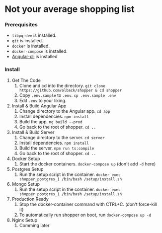 # Not your average shopping list

### Prerequisites
* `libpq-dev` is installed.
* `git` is installed.
* `docker` is installed.
* `docker-compose` is installed.
* [Angular-cli](https://cli.angular.io/) is installed

### Install

1.  Get The Code
    1. Clone and cd into the directory. `git clone https://github.com/olback/shopper & cd shopper`
    2. Copy `.env.sample` to `.env`. `cp .env.sample .env`
    3. Edit `.env` to your liking.
2.  Install & Build Angular App
    1. Change directory to the Angular app. `cd app`
    2. Install dependencies. `npm install`
    3. Build the app. `ng build --prod`
    4. Go back to the root of shopper. `cd ..`
3.  Install & Build Server
    1. Change directory to the server. `cd server`
    2. Install dependencies. `npm install`
    3. Build the server. `npm run ts:compile`
    4. Go back to the root of shopper. `cd ..`
4.  Docker Setup
    1. Start the docker containers. `docker-compose up` (don't add `-d` here)
5.  Postgres Setup
    1. Run the setup script in the container. `docker exec shopper_postgres_1 /bin/bash /setup/install.sh`
6.  Mongo Setup
    1. Run the setup script in the container. `docker exec shopper_postgres_1 /bin/bash /setup/install.sh`
7.  Production Ready
    1. Stop the docker-container command with CTRL+C. (don't force-kill it)
    2. To automatically run shopper on boot, run `docker-compose up -d`
8.  Nginx Setup
    1. Comming later
